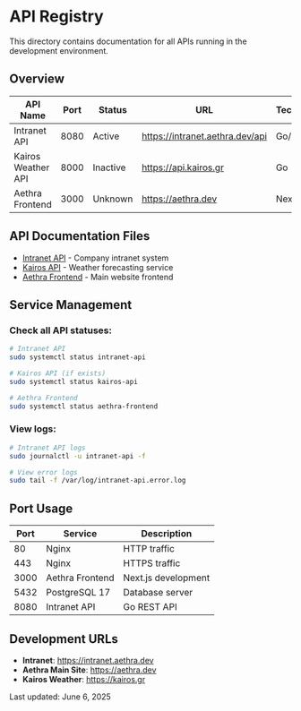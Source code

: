 # API Registry

This directory contains documentation for all APIs running in the development environment.

## Overview

| API Name | Port | Status | URL | Technology | Database |
|----------|------|--------|-----|------------|----------|
| Intranet API | 8080 | Active | https://intranet.aethra.dev/api | Go/Gin | intranet_db |
| Kairos Weather API | 8000 | Inactive | https://api.kairos.gr | Go | kairos_db |
| Aethra Frontend | 3000 | Unknown | https://aethra.dev | Next.js | N/A |

## API Documentation Files

- [Intranet API](./intranet-api.md) - Company intranet system
- [Kairos API](./kairos-api.md) - Weather forecasting service
- [Aethra Frontend](./aethra-frontend.md) - Main website frontend

## Service Management

### Check all API statuses:
```bash
# Intranet API
sudo systemctl status intranet-api

# Kairos API (if exists)
sudo systemctl status kairos-api

# Aethra Frontend
sudo systemctl status aethra-frontend
```

### View logs:
```bash
# Intranet API logs
sudo journalctl -u intranet-api -f

# View error logs
sudo tail -f /var/log/intranet-api.error.log
```

## Port Usage

| Port | Service | Description |
|------|---------|-------------|
| 80 | Nginx | HTTP traffic |
| 443 | Nginx | HTTPS traffic |
| 3000 | Aethra Frontend | Next.js development |
| 5432 | PostgreSQL 17 | Database server |
| 8080 | Intranet API | Go REST API |

## Development URLs

- **Intranet**: https://intranet.aethra.dev
- **Aethra Main Site**: https://aethra.dev
- **Kairos Weather**: https://kairos.gr

Last updated: June 6, 2025